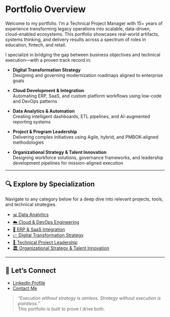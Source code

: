 # Portfolio Overview

Welcome to my portfolio. I’m a Technical Project Manager with 15+ years of experience transforming legacy operations into scalable, data-driven, cloud-enabled ecosystems. This portfolio showcases real-world artifacts, systems thinking, and delivery results across a spectrum of roles in education, fintech, and retail.

I specialize in bridging the gap between business objectives and technical execution—with a proven track record in:

- **Digital Transformation Strategy**  
  Designing and governing modernization roadmaps aligned to enterprise goals

- **Cloud Development & Integration**  
  Automating ERP, SaaS, and custom platform workflows using low-code and DevOps patterns

- **Data Analytics & Automation**  
  Creating intelligent dashboards, ETL pipelines, and AI-augmented reporting systems

- **Project & Program Leadership**  
  Delivering complex initiatives using Agile, hybrid, and PMBOK-aligned methodologies

- **Organizational Strategy & Talent Innovation**  
  Designing workforce solutions, governance frameworks, and leadership development pipelines for mission-aligned execution

---

## 🔍 Explore by Specialization

Navigate to any category below for a deep dive into relevant projects, tools, and technical strategies.

- [📊 Data Analytics](data-analytics/index.md)
- [☁️ Cloud & DevOps Engineering](cloud-devops/index.md)
- [🔗 ERP & SaaS Integration](erp-saas/index.md)
- [📈 Digital Transformation Strategy](strategy/index.md)
- [🧭 Technical Project Leadership](leadership/index.md)
- [🏛️ Organizational Strategy & Talent Innovation](talent/index.md)

---

## 🔗 Let’s Connect

- [LinkedIn Profile](https://www.linkedin.com/in/rogerleecormier/)
- [Contact Me](contact.md)

> *“Execution without strategy is aimless. Strategy without execution is pointless.”*  
> This portfolio is built to prove I drive both.

